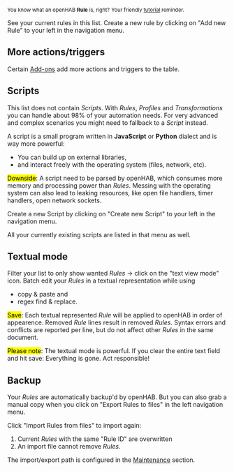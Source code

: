 <small>You know what an openHAB **Rule** is, right?</small>
<small class="blockquote-footer">Your friendly [tutorial](tutorial-1.html) reminder.</small>

See your current rules in this list. 
Create a new rule by clicking on "Add new Rule" to your left in the navigation menu.

## More actions/triggers

Certain [Add-ons](addons.html) add more actions and triggers to the table.

## Scripts

This list does not contain *Scripts*.
With *Rules*, *Profiles* and *Transformations* you can handle about 98% of your automation needs.
For very advanced and complex scenarios you might need to fallback
to a *Script* instead.

A script is a small program written in **JavaScript** or **Python**
dialect and is way more powerful:

* You can build up on external libraries,
* and interact freely with the operating system (files, network, etc).

<mark>Downside</mark>: A script need to be parsed by openHAB, which
consumes more memory and processing power than *Rules*. Messing with
the operating system can also lead to leaking resources, like open
file handlers, timer handlers, open network sockets.

Create a new Script by clicking on "Create new Script" to your left
in the navigation menu.

All your currently existing scripts are listed in that menu as well.

## Textual mode

Filter your list to only show wanted *Rules* &rarr; click on the "text view mode" icon.
Batch edit your *Rules* in a textual representation while using

* copy &amp; paste and
* regex find &amp; replace.

<mark>Save</mark>: Each textual represented *Rule* will
be applied to openHAB in order of appearence.
Removed *Rule* lines result in removed *Rules*.
Syntax errors and conflicts are reported per line,
but do not affect other *Rules* in the same document.

<mark>Please note</mark>: The textual mode is powerful.
If you clear the entire text field and hit save:
Everything is gone. Act responsible!

## Backup

Your *Rules* are automatically backup'd by openHAB. But you can also 
grab a manual copy when you click on "Export Rules to files" in the left navigation menu.

Click "Import Rules from files" to import again:

1. Current *Rules* with the same "Rule ID" are overwritten
2. An import file cannot remove *Rules*.

The import/export path is configured in the [Maintenance](maintenance.html) section.

